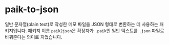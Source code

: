 # paik-to-json

일반 문자열(plain text)로 작성한 메모 파일을 JSON 형태로 변환하는 데 사용하는 패키지입니다. 패키지 이름 `paik2json`은 확장자가 `.paik`인 일반 텍스트를 `.json` 파일로 바꿔준다는 의미로 지었습니다.
